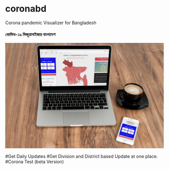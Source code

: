 # coronabd
Corona pandemic Visualizer for Bangladesh
<h4>কোভিড-১৯ ভিজুয়ালাইজার বাংলাদেশ</h4>
<img src="fnmok.jpg"></img>

#Get Daily Updates
#Get Division and District based Update at one place.
#Corona Test (beta Version)
